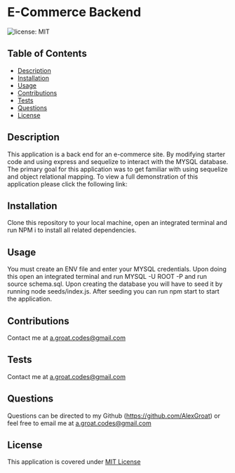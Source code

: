 # E-Commerce Backend

![license: MIT](https://img.shields.io/badge/license-MIT-blue)

## Table of Contents 
- [Description](#Description)
- [Installation](#Installation)
- [Usage](#Usage)
- [Contributions](#Contributions)
- [Tests](#Tests)
- [Questions](#Questions)
- [License](#License)
    
## Description
This application is a back end for an e-commerce site. By modifying starter code and using express and sequelize to interact with the MYSQL database. The primary goal for this application was to get familiar with using sequelize and object relational mapping. To view a full demonstration of this application please click the following link:
    
## Installation
Clone this repository to your local machine, open an integrated terminal and run NPM i to install all related dependencies.
    
## Usage 
You must create an ENV file and enter your MYSQL credentials. Upon doing this open an integrated terminal and run MYSQL -U ROOT -P and run source schema.sql. Upon creating the database you will have to seed it by running node seeds/index.js. After seeding you can run npm start to start the application.
        
## Contributions
Contact me at a.groat.codes@gmail.com
    
## Tests
Contact me at a.groat.codes@gmail.com
    
## Questions 
Questions can be directed to my Github (https://github.com/AlexGroat) or feel free to email me at a.groat.codes@gmail.com 

## License 
This application is covered under [MIT License](https://opensource.org/licenses/MIT) 
    
